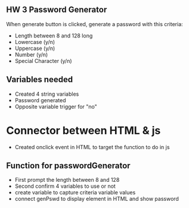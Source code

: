 ## HW 3 Password Generator

When generate button is clicked, generate a password with this criteria:

* Length between 8 and 128 long
* Lowercase (y/n)
* Uppercase (y/n)
* Number (y/n)
* Special Character (y/n)

## Variables needed
* Created 4 string variables
* Password generated
* Opposite variable trigger for "no"

# Connector between HTML & js
* Created onclick event in HTML to target the function to do in js

## Function for passwordGenerator
* First prompt the length between 8 and 128
* Second confirm 4 variables to use or not
* create variable to capture criteria variable values
* connect genPswd to display element in HTML and show password

